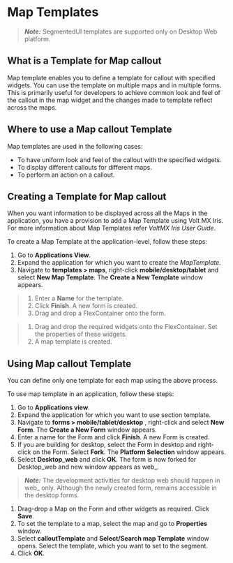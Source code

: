                               


Map Templates
=============

> **_Note:_** SegmentedUI templates are supported only on Desktop Web platform.

What is a Template for Map callout
----------------------------------

Map template enables you to define a template for callout with specified widgets. You can use the template on multiple maps and in multiple forms. This is primarily useful for developers to achieve common look and feel of the callout in the map widget and the changes made to template reflect across the maps.

Where to use a Map callout Template
-----------------------------------

Map templates are used in the following cases:

*   To have uniform look and feel of the callout with the specified widgets.
*   To display different callouts for different maps.
*   To perform an action on a callout.

Creating a Template for Map callout
-----------------------------------

When you want information to be displayed across all the Maps in the application, you have a provision to add a Map Template using Volt MX Iris. For more information about Map Templates refer _VoltMX Iris User Guide_.

To create a Map Template at the application-level, follow these steps:

1.  Go to **Applications View**.
2.  Expand the application for which you want to create the _MapTemplate._
3.  Navigate to **templates > maps**, right-click **mobile/desktop/tablet** and select **New Map Template**. The **Create a New Template** window appears.

> 1.  Enter a **Name** for the template.
> 2.  Click **Finish**. A new form is created.
> 3.  Drag and drop a FlexContainer onto the form.

> 1.  Drag and drop the required widgets onto the FlexContainer. Set the properties of these widgets.
> 2.  A map template is created.

Using Map callout Template
--------------------------

You can define only one template for each map using the above process.

To use map template in an application, follow these steps:

1.  Go to **Applications view**.
2.  Expand the application for which you want to use section template.
3.  Navigate to **forms > mobile/tablet/desktop** , right-click and select **New Form**. The **Create a New Form** window appears.
4.  Enter a name for the Form and click **Finish**. A new Form is created.
5.  If you are building for desktop, select the Form in desktop and right-click on the Form. Select **Fork**. The **Platform Selection** window appears.
6.  Select **Desktop\_web** and click **OK**. The form is now forked for Desktop\_web and new window appears as web\_<formname>.

> **_Note:_** The development activities for desktop web should happen in web\_<formname> only. Although the newly created form, remains accessible in the desktop forms.

1.  Drag-drop a Map on the Form and other widgets as required. Click **Save**.
2.  To set the template to a map, select the map and go to **Properties** window.
3.  Select **calloutTemplate** and **Select/Search map Template** window opens. Select the template, which you want to set to the segment.
4.  Click **OK**.

